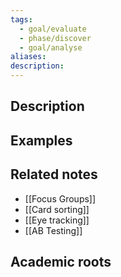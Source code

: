 ```yaml
---
tags:
  - goal/evaluate
  - phase/discover
  - goal/analyse
aliases: 
description:
---
```



## Description


## Examples 


## Related notes 
- [[Focus Groups]]
- [[Card sorting]]
- [[Eye tracking]]
- [[AB Testing]]


## Academic roots
